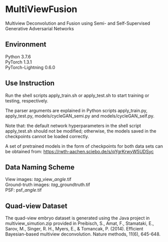 # MultiViewFusion
Multiview Deconvolution and Fusion using Semi- and Self-Supervised Generative Adversarial Networks

## Environment
Python 3.7.6  
PyTorch 1.3.1  
PyTorch-Lightning 0.6.0  

## Use Instruction
Run the shell scripts apply_train.sh or apply_test.sh to start training or testing, respectively.

The parser arguments are explained in Python scripts apply_train.py, apply_test.py, models/cycleGAN_semi.py and models/cycleGAN_self.py.  

Note that: the default network hyperparameters in the shell script apply_test.sh should not be modified; otherwise, the models saved in the checkpoints cannot be loaded correctly.

A set of pretrained models in the form of checkpoints for both data sets can be obtained from: https://rwth-aachen.sciebo.de/s/qYgrKrwyW5UDSyc

## Data Naming Scheme
View images: *tag*\_view\_*angle*.tif   
Ground-truth images: *tag*\_groundtruth.tif  
PSF: psf\_*angle*.tif

## Quad-view Dataset
The quad-view embryo dataset is generated using the Java project in multiview_simution.zip provided in Preibisch, S., Amat, F., Stamataki, E., Sarov, M., Singer, R. H., Myers, E., & Tomancak, P. (2014). Efficient Bayesian-based multiview deconvolution. Nature methods, 11(6), 645-648.
